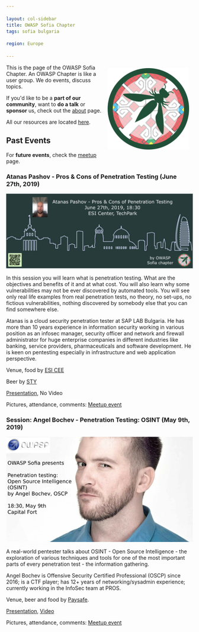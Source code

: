 ```yaml
---

layout: col-sidebar
title: OWASP Sofia Chapter
tags: sofia bulgaria

region: Europe

---
```

<img align="right" style="padding: 10px;" width="220px" src="assets/images/logo.png" />

This is the page of the OWASP Sofia Chapter. An OWASP Chapter is like a user group. We do events, discuss topics.

If you'd like to be a **part of our community**, want to **do a talk** or **sponsor** us, check out the [about](#about) page.

All our resources are located [here](#resources).


## Past Events

For **future events**, check the [meetup](https://www.meetup.com/OWASP-Sofia-Chapter/) page.

### Atanas Pashov - Pros & Cons of Penetration Testing (June 27th, 2019)

![Banner](assets/images/2019.06.27.procons.png)

In this session you will learn what is penetration testing. What are the objectives and benefits of it and at what cost. You will also learn why some vulnerabilities may not be ever discovered by automated tools. You will see only real life examples from real penetration tests, no theory, no set-ups, no fictious vulnerabilities, nothing discovered by somebody else that you can find somewhere else.

Atanas is a cloud security penetration tester at SAP LAB Bulgaria. He has more than 10 years experience in information security working in various position as an infosec manager, security officer and network and firewall administrator for huge enterprise companies in different industries like banking, service providers, pharmaceuticals and software development. He is keen on pentesting especially in infrastructure and web application perspective.

Venue, food by [ESI CEE](https://esicenter.bg/)

Beer by [STY](https://sty.bz/)

[Presentation](https://speakerdeck.com/owaspsofia/owasp-sofia-atanas-pashov-pros-n-cons-of-penetration-testing-june-27th-2019),
No Video

Pictures, attendance, comments: [Meetup event](https://www.meetup.com/OWASP-Sofia-Chapter/events/261105250/)


### Session: Angel Bochev - Penetration Testing: OSINT (May 9th, 2019)

![Banner](assets/images/2019.05.09.osint.png)

A real-world pentester talks about OSINT - Open Source Intelligence - the exploration of various techniques and tools for one of the most important parts of every penetration test - the information gathering.

Angel Bochev is Offensive Security Certified Professional (OSCP) since 2016; is a CTF player; has 12+ years of networking/sysadmin experience; currently working in the InfoSec team at PROS.

Venue, beer and food by [Paysafe](https://paysafe.com).


[Presentation](https://speakerdeck.com/owaspsofia/owasp-sofia-angel-bochev-penetration-testing-osint-may-9th-2019),
[Video](https://www.youtube.com/watch?v=KIVSeSNGKSA)

Pictures, attendance, comments: [Meetup event](https://www.meetup.com/OWASP-Sofia-Chapter/events/261105250/)
